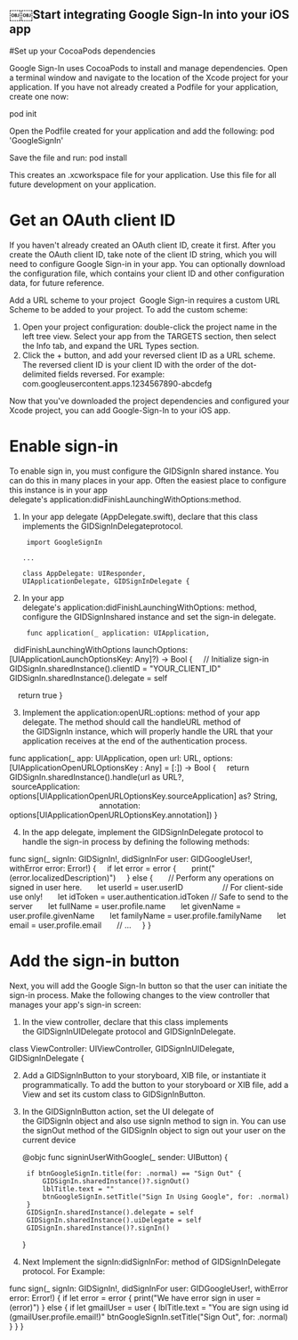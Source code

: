 ## ￼￼Start integrating Google Sign-In into your iOS app

#Set up your CocoaPods dependencies

Google Sign-In uses CocoaPods to install and manage dependencies. Open a terminal window and navigate to the location of the Xcode project for your application. If you have not already created a Podfile for your application, create one now:

pod init

Open the Podfile created for your application and add the following: pod 'GoogleSignIn'

Save the file and run:
pod install

This creates an .xcworkspace file for your application. Use this file for all future development on your application.

# Get an OAuth client ID

If you haven't already created an OAuth client ID, create it first.
After you create the OAuth client ID, take note of the client ID string, which you will need to configure Google Sign-in in your app. You can optionally download the configuration file, which contains your client ID and other configuration data, for future reference.

Add a URL scheme to your project 
Google Sign-in requires a custom URL Scheme to be added to your project. To add the custom scheme:

1. Open your project configuration: double-click the project name in the left tree view. Select your app from the TARGETS section, then select the Info tab, and expand the URL Types section. 
2. Click the + button, and add your reversed client ID as a URL scheme. The reversed client ID is your client ID with the order of the dot-delimited fields reversed. For example: 
        com.googleusercontent.apps.1234567890-abcdefg

Now that you've downloaded the project dependencies and configured your Xcode project, you can add Google-Sign-In to your iOS app.

# Enable sign-in

To enable sign in, you must configure the GIDSignIn shared instance. You can do this in many places in your app. Often the easiest place to configure this instance is in your app delegate's application:didFinishLaunchingWithOptions:method.

1. In your app delegate (AppDelegate.swift), declare that this class implements the GIDSignInDelegateprotocol.

        import GoogleSignIn

       ...

       class AppDelegate: UIResponder,                                                  UIApplicationDelegate, GIDSignInDelegate {


2. In your app delegate's application:didFinishLaunchingWithOptions: method, configure the GIDSignInshared instance and set the sign-in delegate.
        
        func application(_ application: UIApplication,
  didFinishLaunchingWithOptions launchOptions: [UIApplicationLaunchOptionsKey: Any]?) -> Bool {
    // Initialize sign-in
    GIDSignIn.sharedInstance().clientID = "YOUR_CLIENT_ID"
    GIDSignIn.sharedInstance().delegate = self

    return true
}

3. Implement the application:openURL:options: method of your app delegate. The method should call the handleURL method of the GIDSignIn instance, which will properly handle the URL that your application receives at the end of the authentication process.

func application(_ app: UIApplication, open url: URL, options: [UIApplicationOpenURLOptionsKey : Any] = [:]) -> Bool {
    return GIDSignIn.sharedInstance().handle(url as URL?,
                                             sourceApplication: options[UIApplicationOpenURLOptionsKey.sourceApplication] as? String,
                                             annotation: options[UIApplicationOpenURLOptionsKey.annotation])
}

4. In the app delegate, implement the GIDSignInDelegate protocol to handle the sign-in process by defining the following methods:

func sign(_ signIn: GIDSignIn!, didSignInFor user: GIDGoogleUser!,
  withError error: Error!) {
    if let error = error {
      print("\(error.localizedDescription)")
    } else {
      // Perform any operations on signed in user here.
      let userId = user.userID                  // For client-side use only!
      let idToken = user.authentication.idToken // Safe to send to the server
      let fullName = user.profile.name
      let givenName = user.profile.givenName
      let familyName = user.profile.familyName
      let email = user.profile.email
      // ...
    }
}

# Add the sign-in button

Next, you will add the Google Sign-In button so that the user can initiate the sign-in process. Make the following changes to the view controller that manages your app's sign-in screen:

1. In the view controller, declare that this class implements the GIDSignInUIDelegate protocol and GIDSignInDelegate.

class ViewController: UIViewController, GIDSignInUIDelegate, GIDSignInDelegate {


2. Add a GIDSignInButton to your storyboard, XIB file, or instantiate it programmatically. To add the button to your storyboard or XIB file, add a View and set its custom class to GIDSignInButton.

3. In the GIDSignInButton action, set the UI delegate of the GIDSignIn object and also use signIn method to sign in. You can use the signOut method of the GIDSignIn object to sign out your user on the current device

    @objc func signinUserWithGoogle(_ sender: UIButton) {
        
        if btnGoogleSignIn.title(for: .normal) == "Sign Out" {
            GIDSignIn.sharedInstance()?.signOut()
            lblTitle.text = ""
            btnGoogleSignIn.setTitle("Sign In Using Google", for: .normal)
        }
        GIDSignIn.sharedInstance().delegate = self
        GIDSignIn.sharedInstance().uiDelegate = self
        GIDSignIn.sharedInstance()?.signIn()
    }

4. Next Implement the signIn:didSignInFor: method of GIDSignInDelegate protocol. For Example:

func sign(_ signIn: GIDSignIn!, didSignInFor user: GIDGoogleUser!, withError error: Error!) {
        if let error = error {
            print("We have error sign in user = \(error)")
        }
        else {
            if let gmailUser = user {
                lblTitle.text = "You are sign using id \(gmailUser.profile.email!)"
                btnGoogleSignIn.setTitle("Sign Out", for: .normal)
            }
        }
    }

